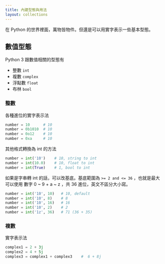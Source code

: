 ```yaml
---
title: 內建型態與用法
layout: collections
---
```


在 Python 的世界裡面，萬物皆物件。但還是可以用實字表示一些基本型態。

## 數值型態

Python 3 跟數值相關的型態有

* 整數 `int`
* 複數 `complex`
* 浮點數 `float`
* 布林 `bool`

### 整數

各種進位的實字表示法

```python
number = 10      # 10
number = 0b1010  # 10
number = 0o12    # 10
number = 0xa     # 10
```

其他格式轉換為 int 的方法

```python
number = int('10')    # 10, string to int
number = int(10.0)    # 10, float to int
number = int(True)    # 1, bool to int
```

如果是字串轉 int 的話，可以改基底。基底範圍為 `>= 2 and <= 36` ，也就是最大可以使用 數字 0 ~ 9 + a ~ z ，共 36 進位，英文不區分大小寫。

```python
number = int('10', 10)   # 10, default
number = int('10', 8)    # 8
number = int('10', 16)   # 16
number = int('10', 2)    # 2
number = int('1z', 36)   # 71 (36 + 35)
```

### 複數

實字表示法

```python
complex1 = 2 + 3j
complex2 = 4 + 5j
complex3 = complex1 + complex3    #  6 + 8j
```
